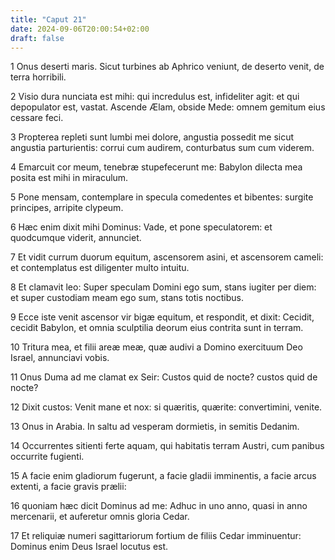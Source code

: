 ```yaml
---
title: "Caput 21"
date: 2024-09-06T20:00:54+02:00
draft: false
---
```



1 Onus deserti maris. Sicut turbines ab Aphrico veniunt, de deserto venit, de terra horribili.

2 Visio dura nunciata est mihi: qui incredulus est, infideliter agit: et qui depopulator est, vastat. Ascende Ælam, obside Mede: omnem gemitum eius cessare feci.

3 Propterea repleti sunt lumbi mei dolore, angustia possedit me sicut angustia parturientis: corrui cum audirem, conturbatus sum cum viderem.

4 Emarcuit cor meum, tenebræ stupefecerunt me: Babylon dilecta mea posita est mihi in miraculum.

5 Pone mensam, contemplare in specula comedentes et bibentes: surgite principes, arripite clypeum.

6 Hæc enim dixit mihi Dominus: Vade, et pone speculatorem: et quodcumque viderit, annunciet.

7 Et vidit currum duorum equitum, ascensorem asini, et ascensorem cameli: et contemplatus est diligenter multo intuitu.

8 Et clamavit leo: Super speculam Domini ego sum, stans iugiter per diem: et super custodiam meam ego sum, stans totis noctibus.

9 Ecce iste venit ascensor vir bigæ equitum, et respondit, et dixit: Cecidit, cecidit Babylon, et omnia sculptilia deorum eius contrita sunt in terram.

10 Tritura mea, et filii areæ meæ, quæ audivi a Domino exercituum Deo Israel, annunciavi vobis.

11 Onus Duma ad me clamat ex Seir: Custos quid de nocte? custos quid de nocte?

12 Dixit custos: Venit mane et nox: si quæritis, quærite: convertimini, venite.

13 Onus in Arabia. In saltu ad vesperam dormietis, in semitis Dedanim.

14 Occurrentes sitienti ferte aquam, qui habitatis terram Austri, cum panibus occurrite fugienti.

15 A facie enim gladiorum fugerunt, a facie gladii imminentis, a facie arcus extenti, a facie gravis prælii:

16 quoniam hæc dicit Dominus ad me: Adhuc in uno anno, quasi in anno mercenarii, et auferetur omnis gloria Cedar.

17 Et reliquiæ numeri sagittariorum fortium de filiis Cedar imminuentur: Dominus enim Deus Israel locutus est.

